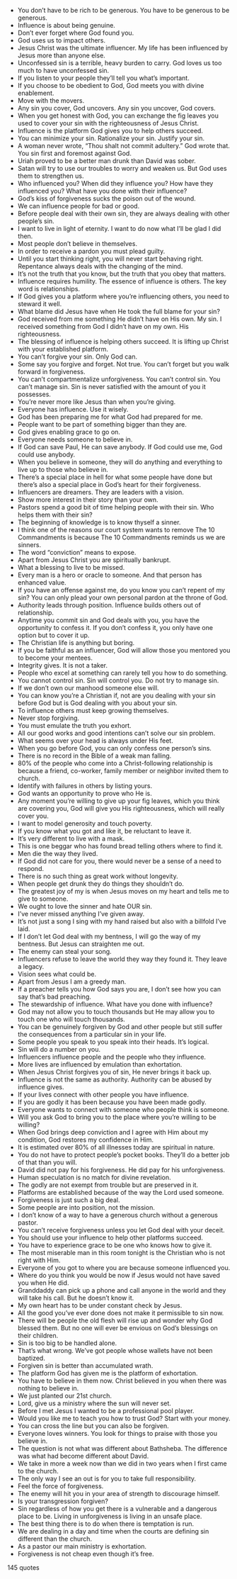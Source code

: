  - You don’t have to be rich to be generous. You have to be generous to be generous.
 - Influence is about being genuine.
 - Don’t ever forget where God found you.
 - God uses us to impact others.
 - Jesus Christ was the ultimate influencer. My life has been influenced by Jesus more than anyone else.
 - Unconfessed sin is a terrible, heavy burden to carry. God loves us too much to have unconfessed sin.
 - If you listen to your people they’ll tell you what’s important.
 - If you choose to be obedient to God, God meets you with divine enablement.
 - Move with the movers.
 - Any sin you cover, God uncovers. Any sin you uncover, God covers.
 - When you get honest with God, you can exchange the fig leaves you used to cover your sin with the righteousness of Jesus Christ.
 - Influence is the platform God gives you to help others succeed.
 - You can minimize your sin. Rationalize your sin. Justify your sin.
 - A woman never wrote, “Thou shalt not commit adultery.” God wrote that. You sin first and foremost against God.
 - Uriah proved to be a better man drunk than David was sober.
 - Satan will try to use our troubles to worry and weaken us. But God uses them to strengthen us.
 - Who influenced you? When did they influence you? How have they influenced you? What have you done with their influence?
 - God’s kiss of forgiveness sucks the poison out of the wound.
 - We can influence people for bad or good.
 - Before people deal with their own sin, they are always dealing with other people’s sin.
 - I want to live in light of eternity. I want to do now what I’ll be glad I did then.
 - Most people don’t believe in themselves.
 - In order to receive a pardon you must plead guilty.
 - Until you start thinking right, you will never start behaving right. Repentance always deals with the changing of the mind.
 - It’s not the truth that you know, but the truth that you obey that matters.
 - Influence requires humility. The essence of influence is others. The key word is relationships.
 - If God gives you a platform where you’re influencing others, you need to steward it well.
 - What blame did Jesus have when He took the full blame for your sin?
 - God received from me something He didn’t have on His own. My sin. I received something from God I didn’t have on my own. His righteousness.
 - The blessing of influence is helping others succeed. It is lifting up Christ with your established platform.
 - You can’t forgive your sin. Only God can.
 - Some say you forgive and forget. Not true. You can’t forget but you walk forward in forgiveness.
 - You can’t compartmentalize unforgiveness. You can’t control sin. You can’t manage sin. Sin is never satisfied with the amount of you it possesses.
 - You’re never more like Jesus than when you’re giving.
 - Everyone has influence. Use it wisely.
 - God has been preparing me for what God had prepared for me.
 - People want to be part of something bigger than they are.
 - God gives enabling grace to go on.
 - Everyone needs someone to believe in.
 - If God can save Paul, He can save anybody. If God could use me, God could use anybody.
 - When you believe in someone, they will do anything and everything to live up to those who believe in.
 - There’s a special place in hell for what some people have done but there’s also a special place in God’s heart for their forgiveness.
 - Influencers are dreamers. They are leaders with a vision.
 - Show more interest in their story than your own.
 - Pastors spend a good bit of time helping people with their sin. Who helps them with their sin?
 - The beginning of knowledge is to know thyself a sinner.
 - I think one of the reasons our court system wants to remove The 10 Commandments is because The 10 Commandments reminds us we are sinners.
 - The word “conviction” means to expose.
 - Apart from Jesus Christ you are spiritually bankrupt.
 - What a blessing to live to be missed.
 - Every man is a hero or oracle to someone. And that person has enhanced value.
 - If you have an offense against me, do you know you can’t repent of my sin? You can only plead your own personal pardon at the throne of God.
 - Authority leads through position. Influence builds others out of relationship.
 - Anytime you commit sin and God deals with you, you have the opportunity to confess it. If you don’t confess it, you only have one option but to cover it up.
 - The Christian life is anything but boring.
 - If you be faithful as an influencer, God will allow those you mentored you to become your mentees.
 - Integrity gives. It is not a taker.
 - People who excel at something can rarely tell you how to do something.
 - You cannot control sin. Sin will control you. Do not try to manage sin.
 - If we don’t own our manhood someone else will.
 - You can know you’re a Christian if, not are you dealing with your sin before God but is God dealing with you about your sin.
 - To influence others must keep growing themselves.
 - Never stop forgiving.
 - You must emulate the truth you exhort.
 - All our good works and good intentions can’t solve our sin problem.
 - What seems over your head is always under His feet.
 - When you go before God, you can only confess one person’s sins.
 - There is no record in the Bible of a weak man falling.
 - 80% of the people who come into a Christ-following relationship is because a friend, co-worker, family member or neighbor invited them to church.
 - Identify with failures in others by listing yours.
 - God wants an opportunity to prove who He is.
 - Any moment you’re willing to give up your fig leaves, which you think are covering you, God will give you His righteousness, which will really cover you.
 - I want to model generosity and touch poverty.
 - If you know what you got and like it, be reluctant to leave it.
 - It’s very different to live with a mask.
 - This is one beggar who has found bread telling others where to find it.
 - Men die the way they lived.
 - If God did not care for you, there would never be a sense of a need to respond.
 - There is no such thing as great work without longevity.
 - When people get drunk they do things they shouldn’t do.
 - The greatest joy of my is when Jesus moves on my heart and tells me to give to someone.
 - We ought to love the sinner and hate OUR sin.
 - I’ve never missed anything I’ve given away.
 - It’s not just a song I sing with my hand raised but also with a billfold I’ve laid.
 - If I don’t let God deal with my bentness, I will go the way of my bentness. But Jesus can straighten me out.
 - The enemy can steal your song.
 - Influencers refuse to leave the world they way they found it. They leave a legacy.
 - Vision sees what could be.
 - Apart from Jesus I am a greedy man.
 - If a preacher tells you how God says you are, I don’t see how you can say that’s bad preaching.
 - The stewardship of influence. What have you done with influence?
 - God may not allow you to touch thousands but He may allow you to touch one who will touch thousands.
 - You can be genuinely forgiven by God and other people but still suffer the consequences from a particular sin in your life.
 - Some people you speak to you speak into their heads. It’s logical.
 - Sin will do a number on you.
 - Influencers influence people and the people who they influence.
 - More lives are influenced by emulation than exhortation.
 - When Jesus Christ forgives you of sin, He never brings it back up.
 - Influence is not the same as authority. Authority can be abused by influence gives.
 - If your lives connect with other people you have influence.
 - If you are godly it has been because you have been made godly.
 - Everyone wants to connect with someone who people think is someone.
 - Will you ask God to bring you to the place where you’re willing to be willing?
 - When God brings deep conviction and I agree with Him about my condition, God restores my confidence in Him.
 - It is estimated over 80% of all illnesses today are spiritual in nature.
 - You do not have to protect people’s pocket books. They’ll do a better job of that than you will.
 - David did not pay for his forgiveness. He did pay for his unforgiveness.
 - Human speculation is no match for divine revelation.
 - The godly are not exempt from trouble but are preserved in it.
 - Platforms are established because of the way the Lord used someone.
 - Forgiveness is just such a big deal.
 - Some people are into position, not the mission.
 - I don’t know of a way to have a generous church without a generous pastor.
 - You can’t receive forgiveness unless you let God deal with your deceit.
 - You should use your influence to help other platforms succeed.
 - You have to experience grace to be one who knows how to give it.
 - The most miserable man in this room tonight is the Christian who is not right with Him.
 - Everyone of you got to where you are because someone influenced you.
 - Where do you think you would be now if Jesus would not have saved you when He did.
 - Granddaddy can pick up a phone and call anyone in the world and they will take his call. But he doesn’t know it.
 - My own heart has to be under constant check by Jesus.
 - All the good you’ve ever done does not make it permissible to sin now.
 - There will be people the old flesh will rise up and wonder why God blessed them. But no one will ever be envious on God’s blessings on their children.
 - Sin is too big to be handled alone.
 - That’s what wrong. We’ve got people whose wallets have not been baptized.
 - Forgiven sin is better than accumulated wrath.
 - The platform God has given me is the platform of exhortation.
 - You have to believe in them now. Christ believed in you when there was nothing to believe in.
 - We just planted our 21st church.
 - Lord, give us a ministry where the sun will never set.
 - Before I met Jesus I wanted to be a professional pool player.
 - Would you like me to teach you how to trust God? Start with your money.
 - You can cross the line but you can also be forgiven.
 - Everyone loves winners. You look for things to praise with those you believe in.
 - The question is not what was different about Bathsheba. The difference was what had become different about David.
 - We take in more a week now than we did in two years when I first came to the church.
 - The only way I see an out is for you to take full responsibility.
 - Feel the force of forgiveness.
 - The enemy will hit you in your area of strength to discourage himself.
 - Is your transgression forgiven?
 - Sin regardless of how you get there is a vulnerable and a dangerous place to be. Living in unforgiveness is living in an unsafe place.
 - The best thing there is to do when there is temptation is run.
 - We are dealing in a day and time when the courts are defining sin different than the church.
 - As a pastor our main ministry is exhortation.
 - Forgiveness is not cheap even though it’s free.

145 quotes